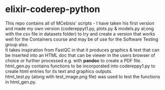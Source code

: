 # elixir-coderep-python

This repo contains all of MCebisis' scripts - I have taken his first version and made my own version (codereppyt1.py, plots.py & models.py al;ong with the csv file in datasets folder) to try and create a version that works well for the Containers course and may be of use for the Software Testing group also.    
It takes inspiration from FastQC in that it produces graphics & text that can be inserted into an HTML doc that can be viewer in the users browser of choice or further processed e.g. with __pandoc__ to create a PDF file.   
html_gen.py contains functions to be incorporated into codereppy1.py to create html entries for its text and graphics outputs.  
html_test.py (along with test_image.png file) was used to test the functions in html_gen.py.   

